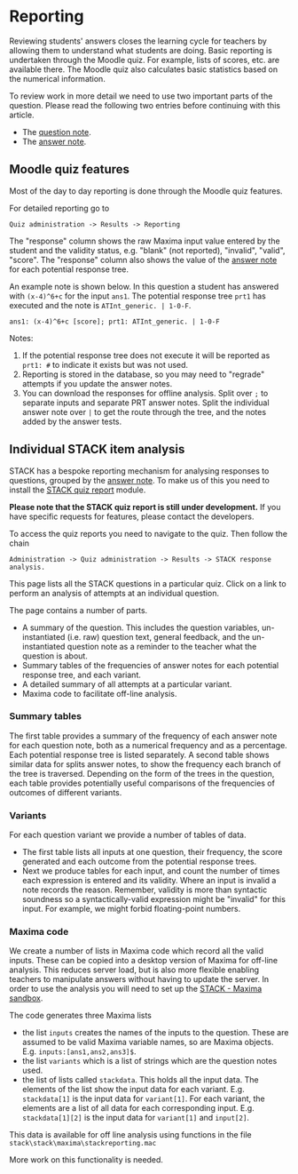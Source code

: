 # Reporting

Reviewing students' answers closes the learning cycle for teachers by allowing them to understand what students are doing. Basic reporting is undertaken through the Moodle quiz.  For example, lists of scores, etc. are available there.  The Moodle quiz also calculates basic statistics based on the numerical information.

To review work in more detail we need to use two important parts of the question. Please read the following two entries before continuing with this article.

* The [question note](Question_note.md).
* The [answer note](Potential_response_trees.md#Answer_note).

## Moodle quiz features ##

Most of the day to day reporting is done through the Moodle quiz features.

For detailed reporting go to

    Quiz administration -> Results -> Reporting

The "response" column shows the raw Maxima input value entered by the student and the validity status, e.g. "blank" (not reported), "invalid", "valid", "score".  The "response" column also shows the value of the [answer note](Potential_response_trees.md#Answer_note) for each potential response tree.

An example note is shown below.  In this question a student has answered with `(x-4)^6+c` for the input `ans1`.
The potential response tree `prt1` has executed and the note is `ATInt_generic. | 1-0-F`.

    ans1: (x-4)^6+c [score]; prt1: ATInt_generic. | 1-0-F

Notes:

1. If the potential response tree does not execute it will be reported as `prt1: #` to indicate it exists but was not used.
2. Reporting is stored in the database, so you may need to "regrade" attempts if you update the answer notes.
3. You can download the responses for offline analysis.  Split over `;` to separate inputs and separate PRT answer notes.  Split the individual answer note over `|` to get the route through the tree, and the notes added by the answer tests.

## Individual STACK item analysis ##

STACK has a bespoke reporting mechanism for analysing responses to questions, grouped by the [answer note](Potential_response_trees.md#Answer_note).  To make us of this you need to install the [STACK quiz report](../Installation/index.md#Report) module.

**Please note that the STACK quiz report is still under development.**  If you have specific requests for features, please contact the developers.

To access the quiz reports you need to navigate to the quiz.  Then follow the chain

    Administration -> Quiz administration -> Results -> STACK response analysis.

This page lists all the STACK questions in a particular quiz.  Click on a link to perform an analysis of attempts at an individual question.

The page contains a number of parts.

* A summary of the question.  This includes the question variables, un-instantiated (i.e. raw) question text, general feedback, and the un-instantiated question note as a reminder to the teacher what the question is about.
* Summary tables of the frequencies of answer notes for each potential response tree, and each variant.
* A detailed summary of all attempts at a particular variant.
* Maxima code to facilitate off-line analysis.

### Summary tables ###

The first table provides a summary of the frequency of each answer note for each question note, both as a numerical frequency and as a percentage.  Each potential response tree is listed separately.  A second table shows similar data for splits answer notes, to show the frequency each branch of the tree is traversed.  Depending on the form of the trees in the question, each table provides potentially useful comparisons of the frequencies of outcomes of different variants.

### Variants ###

For each question variant we provide a number of tables of data.

* The first table lists all inputs at one question, their frequency, the score generated and each outcome from the potential response trees.
* Next we produce tables for each input, and count the number of times each expression is entered and its validity.  Where an input is invalid a note records the reason.  Remember, validity is more than syntactic soundness so a syntactically-valid expression might be "invalid" for this input. For example, we might forbid floating-point numbers.

### Maxima code ###

We create a number of lists in Maxima code which record all the valid inputs.   These can be copied into a desktop version of Maxima for off-line analysis.  This reduces server load, but is also more flexible enabling teachers to manipulate answers without having to update the server.  In order to use the analysis you will need to set up the [STACK - Maxima sandbox](../CAS/STACK-Maxima_sandbox.md).

The code generates three Maxima lists

* the list `inputs` creates the names of the inputs to the question. These are assumed to be valid Maxima variable names, so are Maxima objects.  E.g. `inputs:[ans1,ans2,ans3]$`.
* the list `variants` which is a list of strings which are the question notes used.
* the list of lists called `stackdata`. This holds all the input data.  The elements of the list show the input data for each variant.  E.g. `stackdata[1]` is the input data for `variant[1]`.  For each variant, the elements are a list of all data for each corresponding input.  E.g. `stackdata[1][2]` is the input data for `variant[1]` and `input[2]`.  

This data is available for off line analysis using functions in the file `stack\stack\maxima\stackreporting.mac`

More work on this functionality is needed.
